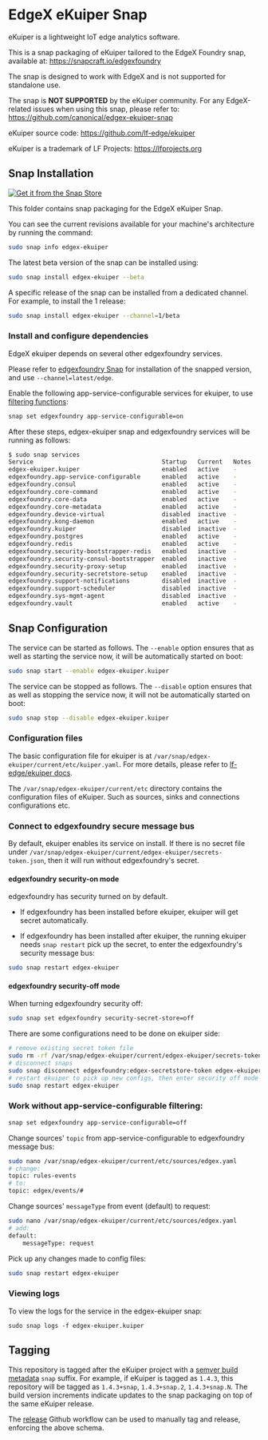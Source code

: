 # EdgeX eKuiper Snap

eKuiper is a lightweight IoT edge analytics software.

This is a snap packaging of eKuiper tailored to the EdgeX Foundry snap,
available at: https://snapcraft.io/edgexfoundry

The snap is designed to work with EdgeX and is not supported 
for standalone use.

The snap is **NOT SUPPORTED** by the eKuiper community.
For any EdgeX-related issues when using this snap, please refer to:
https://github.com/canonical/edgex-ekuiper-snap

eKuiper source code: https://github.com/lf-edge/ekuiper

eKuiper is a trademark of LF Projects: https://lfprojects.org

## Snap Installation
[![Get it from the Snap Store](https://snapcraft.io/static/images/badges/en/snap-store-white.svg)](https://snapcraft.io/edgex-ekuiper)

This folder contains snap packaging for the EdgeX eKuiper Snap.

You can see the current revisions available for your machine's architecture by running the command:
```bash
sudo snap info edgex-ekuiper
```
The latest beta version of the snap can be installed using:
```bash
sudo snap install edgex-ekuiper --beta
```
A specific release of the snap can be installed from a dedicated channel. For example, to install the 1 release:
```bash
sudo snap install edgex-ekuiper --channel=1/beta
```
### Install and configure dependencies
EdgeX ekuiper depends on several other edgexfoundry services.

Please refer to [edgexfoundry Snap](https://github.com/edgexfoundry/edgex-go/blob/main/snap/README.md) for installation of the snapped version, 
and use `--channel=latest/edge`.

Enable the following app-service-configurable services for ekuiper, to use [filtering functions](https://docs.edgexfoundry.org/2.2/microservices/application/AppServiceConfigurable):
```bash
snap set edgexfoundry app-service-configurable=on
```

After these steps, edgex-ekuiper snap and edgexfoundry services will be running as follows:
```bash
$ sudo snap services
Service                                    Startup   Current   Notes
edgex-ekuiper.kuiper                       enabled   active    -
edgexfoundry.app-service-configurable      enabled   active    -
edgexfoundry.consul                        enabled   active    -
edgexfoundry.core-command                  enabled   active    -
edgexfoundry.core-data                     enabled   active    -
edgexfoundry.core-metadata                 enabled   active    -
edgexfoundry.device-virtual                disabled  inactive  -
edgexfoundry.kong-daemon                   enabled   active    -
edgexfoundry.kuiper                        disabled  inactive  -
edgexfoundry.postgres                      enabled   active    -
edgexfoundry.redis                         enabled   active    -
edgexfoundry.security-bootstrapper-redis   enabled   inactive  -
edgexfoundry.security-consul-bootstrapper  enabled   inactive  -
edgexfoundry.security-proxy-setup          enabled   inactive  -
edgexfoundry.security-secretstore-setup    enabled   inactive  -
edgexfoundry.support-notifications         disabled  inactive  -
edgexfoundry.support-scheduler             disabled  inactive  -
edgexfoundry.sys-mgmt-agent                disabled  inactive  -
edgexfoundry.vault                         enabled   active    -
```
## Snap Configuration
The service can be started as follows. 
The `--enable` option ensures that as well as starting the service now, 
it will be automatically started on boot:
```bash
sudo snap start --enable edgex-ekuiper.kuiper
```
The service can be stopped as follows. The `--disable` option
ensures that as well as stopping the service now, it will not be automatically started on boot:
```bash
sudo snap stop --disable edgex-ekuiper.kuiper
```
### Configuration files
The basic configuration file for ekuiper is at `/var/snap/edgex-ekuiper/current/etc/kuiper.yaml`. 
For more details, please refer to [lf-edge/ekuiper docs](https://github.com/lf-edge/ekuiper/blob/master/docs/en_US/operation/config/configuration_file.md).

The `/var/snap/edgex-ekuiper/current/etc` directory contains the configuration files of eKuiper. 
Such as sources, sinks and connections configurations etc. 
### Connect to edgexfoundry secure message bus
By default, ekuiper enables its service on install. 
If there is no secret file under `/var/snap/edgex-ekuiper/current/edgex-ekuiper/secrets-token.json`, 
then it will run without edgexfoundry's secret. 
#### edgexfoundry security-on mode
edgexfoundry has security turned on by default.

- If edgexfoundry has been installed before ekuiper, ekuiper will get secret automatically.

- If edgexfoundry has been installed after ekuiper, the running ekuiper needs `snap restart` pick up the secret, 
to enter the edgexfoundry's security message bus:
```bash
sudo snap restart edgex-ekuiper
```
#### edgexfoundry security-off mode
When turning edgexfoundry security off: 
```bash
sudo snap set edgexfoundry security-secret-store=off
```
There are some configurations need to be done on ekuiper side:
```bash
# remove existing secret token file
sudo rm -rf /var/snap/edgex-ekuiper/current/edgex-ekuiper/secrets-token.json
# disconnect snaps
sudo snap disconnect edgexfoundry:edgex-secretstore-token edgex-ekuiper:edgex-secretstore-token
# restart ekuiper to pick up new configs, then enter security off mode
sudo snap restart edgex-ekuiper
```
### Work without app-service-configurable filtering:
```bash
snap set edgexfoundry app-service-configurable=off
```
Change sources' `topic` from app-service-configurable to edgexfoundry message bus:
```bash
sudo nano /var/snap/edgex-ekuiper/current/etc/sources/edgex.yaml
# change: 
topic: rules-events
# to:
topic: edgex/events/#
```
Change sources' `messageType` from event (default) to request:
```bash
sudo nano /var/snap/edgex-ekuiper/current/etc/sources/edgex.yaml
# add:
default:
	messageType: request
```
Pick up any changes made to config files:
```bash
sudo snap restart edgex-ekuiper
```
### Viewing logs
To view the logs for the service in the edgex-ekuiper snap:
```
sudo snap logs -f edgex-ekuiper.kuiper
```
## Tagging
This repository is tagged after the eKuiper project with a [semver build metadata](https://semver.org/#spec-item-10) `snap` suffix.
For example, if eKuiper is tagged as `1.4.3`, this repository will be tagged as `1.4.3+snap`, `1.4.3+snap.2`, `1.4.3+snap.N`. The build version increments indicate updates to the snap packaging on top of the same eKuiper release.

The [release](https://github.com/canonical/edgex-ekuiper-snap/actions/workflows/release.yml) Github workflow can be used to manually tag and release, enforcing the above schema.
